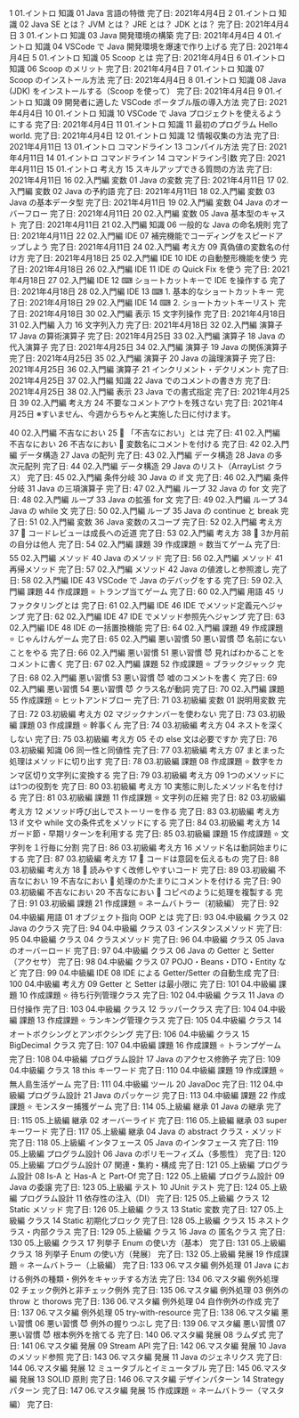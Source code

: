 1	01.イントロ	知識	                01	Java 言語の特徴		                                完了日: 2021年4月4日
2	01.イントロ	知識	                02	Java SE とは？ JVM とは？ JRE とは？ JDK とは？		完了日: 2021年4月4日
3	01.イントロ	知識	                03	Java 開発環境の構築					完了日: 2021年4月4日
4	01.イントロ	知識	                04	VSCode で Java 開発環境を爆速で作り上げる		完了日: 2021年4月4日
5	01.イントロ	知識	                05	Scoop とは						完了日: 2021年4月4日
6	01.イントロ	知識	                06	Scoop のメリット					完了日: 2021年4月4日
7	01.イントロ	知識	                07	Scoop のインストール方法				完了日: 2021年4月4日
8	01.イントロ	知識	                08	Java (JDK) をインストールする（Scoop を使って）		完了日: 2021年4月4日
9	01.イントロ	知識	                09	開発者に適した VSCode ポータブル版の導入方法		完了日: 2021年4月4日
10	01.イントロ	知識	                10	VSCode で Java プロジェクトを使えるようにする		完了日: 2021年4月4日
11	01.イントロ	知識	                11	最初のプログラム Hello world.		                完了日: 2021年4月4日
12	01.イントロ	知識	                12	情報収集の方法		                                完了日: 2021年4月11日
13	01.イントロ	コマンドライン	        13	コンパイル方法		                                完了日: 2021年4月11日
14	01.イントロ	コマンドライン	        14	コマンドライン引数					完了日: 2021年4月11日
15	01.イントロ	考え方	                15	スキルアップできる質問の方法		                完了日: 2021年4月11日
16	02.入門編	変数	                01	Java の変数						完了日: 2021年4月11日
17	02.入門編	変数	                02	Java の予約語		                                完了日: 2021年4月11日
18	02.入門編	変数	                03	Java の基本データ型					完了日: 2021年4月11日
19	02.入門編	変数	                04	Java のオーバーフロー		                        完了日: 2021年4月11日
20	02.入門編	変数	                05	Java 基本型のキャスト		                        完了日: 2021年4月11日
21	02.入門編	知識	                06	一般的な Java の命名規則				完了日: 2021年4月11日
22	02.入門編	IDE	                07	補完機能でコーディングをスピードアップしよう		完了日: 2021年4月11日
24	02.入門編	考え方	                09	真偽値の変数名の付け方		                        完了日: 2021年4月18日
25	02.入門編	IDE	                10	IDE の自動整形機能を使う				完了日: 2021年4月18日
26	02.入門編	IDE	                11	IDE の Quick Fix を使う					完了日: 2021年4月18日
27	02.入門編	IDE	                12	⌨ ショートカットキーで IDE を操作する			完了日: 2021年4月18日
28	02.入門編	IDE	                13	⌨ 1. 基本的なショートカットキー			完了日: 2021年4月18日
29	02.入門編	IDE	                14	⌨ 2. ショートカットキーリスト				完了日: 2021年4月18日
30	02.入門編	表示	                15	文字列操作						完了日: 2021年4月18日
31	02.入門編	入力	                16	文字列入力						完了日: 2021年4月18日
32	02.入門編	演算子	                17	Java の算術演算子					完了日: 2021年4月25日
33	02.入門編	演算子	                18	Java の代入演算子					完了日: 2021年4月25日
34	02.入門編	演算子	                19	Java の関係演算子					完了日: 2021年4月25日
35	02.入門編	演算子	                20	Java の論理演算子					完了日: 2021年4月25日
36	02.入門編	演算子	                21	インクリメント・デクリメント				完了日: 2021年4月25日
37	02.入門編	知識	                22	Java でのコメントの書き方				完了日: 2021年4月25日
38	02.入門編	表示	                23	Java での書式指定					完了日: 2021年4月25日
39	02.入門編	考え方	                24	不要なコメントアウトを残さない				完了日: 2021年4月25日
※すいません、今週からちゃんと実施した日に付けます。

40	02.入門編	不吉なにおい	        25	🐽 「不吉なにおい」とは				完了日: 
41	02.入門編	不吉なにおい	        26	不吉なにおい 🐽 変数名にコメントを付ける		完了日: 
42	02.入門編	データ構造	        27	Java の配列						完了日: 
43	02.入門編	データ構造	        28	Java の多次元配列					完了日: 
44	02.入門編	データ構造	        29	Java のリスト（ArrayList クラス）			完了日: 
45	02.入門編	条件分岐	        30	Java の if 文						完了日: 
46	02.入門編	条件分岐	        31	Java の三項演算子					完了日: 
47	02.入門編	ループ	                32	Java の for 文						完了日: 
48	02.入門編	ループ	                33	Java の拡張 for 文					完了日: 
49	02.入門編	ループ	                34	Java の while 文					完了日: 
50	02.入門編	ループ	                35	Java の continue と break				完了日: 
51	02.入門編	変数	                36	Java 変数のスコープ					完了日: 
52	02.入門編	考え方	                37	🤔 コードレビューは成長への近道			完了日: 
53	02.入門編	考え方	                38	🤔 3か月前の自分は他人					完了日: 
54	02.入門編	課題	                39	作成課題 ⭐ 数当てゲーム				完了日: 
55	02.入門編	メソッド	        40	Java のメソッド						完了日: 
56	02.入門編	メソッド	        41	再帰メソッド						完了日: 
57	02.入門編	メソッド	        42	Java の値渡しと参照渡し					完了日: 
58	02.入門編	IDE	                43	VSCode で Java のデバッグをする				完了日: 
59	02.入門編	課題	                44	作成課題 ⭐ トランプ当てゲーム				完了日: 
60	02.入門編	用語	                45	リファクタリングとは					完了日: 
61	02.入門編	IDE	                46	IDE でメソッド定義元へジャンプ				完了日: 
62	02.入門編	IDE	                47	IDE でメソッド参照先へジャンプ				完了日: 
63	02.入門編	IDE	                48	IDE の一括置換機能					完了日: 
64	02.入門編	課題	                49	作成課題 ⭐ じゃんけんゲーム				完了日: 
65	02.入門編	悪い習慣	        50	悪い習慣 😈 名前にないことをやる			完了日: 
66	02.入門編	悪い習慣	        51	悪い習慣 😈 見ればわかることをコメントに書く		完了日: 
67	02.入門編	課題	                52	作成課題 ⭐ ブラックジャック				完了日: 
68	02.入門編	悪い習慣	        53	悪い習慣 😈 嘘のコメントを書く				完了日: 
69	02.入門編	悪い習慣	        54	悪い習慣 😈 クラス名が動詞				完了日: 
70	02.入門編	課題	                55	作成課題 ⭐ ヒットアンドブロー				完了日: 
71	03.初級編	変数	                01	説明用変数						完了日: 
72	03.初級編	考え方	                02	マジックナンバーを使わない				完了日: 
73	03.初級編	課題	                03	作成課題 ⭐ 幹事くん					完了日: 
74	03.初級編	考え方	                04	ネストを深くしない					完了日: 
75	03.初級編	考え方	                05	その else 文は必要ですか				完了日: 
76	03.初級編	知識	                06	同一性と同値性						完了日: 
77	03.初級編	考え方	                07	まとまった処理はメソッドに切り出す			完了日: 
78	03.初級編	課題	                08	作成課題 ⭐ 数字をカンマ区切り文字列に変換する		完了日: 
79	03.初級編	考え方	                09	1つのメソッドには1つの役割を				完了日: 
80	03.初級編	考え方	                10	実態に則したメソッド名を付ける				完了日: 
81	03.初級編	課題	                11	作成課題 ⭐ 文字列の圧縮				完了日: 
82	03.初級編	考え方	                12	メソッド呼び出しでストーリーを作る			完了日: 
83	03.初級編	考え方	                13	if 文や while 文の条件式をメソッドにする		完了日: 
84	03.初級編	考え方	                14	ガード節・早期リターンを利用する			完了日: 
85	03.初級編	課題	                15	作成課題 ⭐ 文字列を１行毎に分割			完了日: 
86	03.初級編	考え方	                16	メソッド名は動詞始まりにする				完了日: 
87	03.初級編	考え方	                17	🤔 コードは意図を伝えるもの				完了日: 
88	03.初級編	考え方	                18	🤔 読みやすく改修しやすいコード			完了日: 
89	03.初級編	不吉なにおい	        19	不吉なにおい 🐽 処理のかたまりにコメントを付ける	完了日: 
90	03.初級編	不吉なにおい	        20	不吉なにおい 🐽 コピペのように処理を複製する		完了日: 
91	03.初級編	課題	                21	作成課題 ⭐ ネームバトラー（初級編）			完了日: 
92	04.中級編	用語	                01	オブジェクト指向 OOP とは				完了日: 
93	04.中級編	クラス	                02	Java のクラス						完了日: 
94	04.中級編	クラス	                03	インスタンスメソッド					完了日: 
95	04.中級編	クラス	                04	クラスメソッド						完了日: 
96	04.中級編	クラス	                05	Java のオーバーロード					完了日: 
97	04.中級編	クラス	                06	Java の Getter と Setter（アクセサ）			完了日: 
98	04.中級編	クラス	                07	POJO・Beans・DTO・Entity など				完了日: 
99	04.中級編	IDE	                08	IDE による Getter/Setter の自動生成			完了日: 
100	04.中級編	考え方	                09	Getter と Setter は最小限に				完了日: 
101	04.中級編	課題	                10	作成課題 ⭐ 待ち行列管理クラス				完了日: 
102	04.中級編	クラス	                11	Java の日付操作						完了日: 
103	04.中級編	クラス	                12	ラッパークラス						完了日: 
104	04.中級編	課題	                13	作成課題 ⭐ ランキング管理クラス			完了日: 
105	04.中級編	クラス	                14	オートボクシングとアンボクシング			完了日: 
106	04.中級編	クラス	                15	BigDecimal クラス					完了日: 
107	04.中級編	課題	                16	作成課題 ⭐ トランプゲーム				完了日: 
108	04.中級編	プログラム設計	        17	Java のアクセス修飾子					完了日: 
109	04.中級編	クラス	                18	this キーワード						完了日: 
110	04.中級編	課題	                19	作成課題 ⭐ 無人島生活ゲーム				完了日: 
111	04.中級編	ツール	                20	JavaDoc							完了日: 
112	04.中級編	プログラム設計	        21	Java のパッケージ					完了日: 
113	04.中級編	課題	                22	作成課題 ⭐ モンスター捕獲ゲーム			完了日: 
114	05.上級編	継承	                01	Java の継承						完了日: 
115	05.上級編	継承	                02	オーバーライド						完了日: 
116	05.上級編	継承	                03	super キーワード					完了日: 
117	05.上級編	継承	                04	Java の abstract クラス・メソッド			完了日: 
118	05.上級編	インタフェース	        05	Java のインタフェース					完了日: 
119	05.上級編	プログラム設計	        06	Java のポリモーフィズム（多態性）			完了日: 
120	05.上級編	プログラム設計	        07	関連・集約・構成					完了日: 
121	05.上級編	プログラム設計	        08	Is-A と Has-A と Part-Of				完了日: 
122	05.上級編	プログラム設計	        09	Java の委譲						完了日: 
123	05.上級編	テスト	                10	JUnit テスト						完了日: 
124	05.上級編	プログラム設計	        11	依存性の注入（DI）					完了日: 
125	05.上級編	クラス	                12	Static メソッド						完了日: 
126	05.上級編	クラス	                13	Static 変数						完了日: 
127	05.上級編	クラス	                14	Static 初期化ブロック					完了日: 
128	05.上級編	クラス	                15	ネストクラス・内部クラス				完了日: 
129	05.上級編	クラス	                16	Java の 匿名クラス					完了日: 
130	05.上級編	クラス	                17	列挙子 Enum の使い方（基本）				完了日: 
131	05.上級編	クラス	                18	列挙子 Enum の使い方（発展）				完了日: 
132	05.上級編	発展	                19	作成課題 ⭐ ネームバトラー（上級編）			完了日: 
133	06.マスタ編	例外処理	        01	Java における例外の種類・例外をキャッチする方法		完了日: 
134	06.マスタ編	例外処理	        02	チェック例外と非チェック例外				完了日: 
135	06.マスタ編	例外処理	        03	例外の throw と thorows					完了日: 
136	06.マスタ編	例外処理	        04	自作例外の作成						完了日: 
137	06.マスタ編	例外処理	        05	try-with-resource					完了日: 
138	06.マスタ編	悪い習慣	        06	悪い習慣 😈 例外の握りつぶし				完了日: 
139	06.マスタ編	悪い習慣	        07	悪い習慣 😈 根本例外を捨てる				完了日: 
140	06.マスタ編	発展	                08	ラムダ式						完了日: 
141	06.マスタ編	発展	                09	Stream API						完了日: 
142	06.マスタ編	発展	                10	Java のメソッド参照					完了日: 
143	06.マスタ編	発展	                11	Java のジェネリクス					完了日: 
144	06.マスタ編	発展	                12	ミュータブルとイミュータブル				完了日: 
145	06.マスタ編	発展	                13	SOLID 原則						完了日: 
146	06.マスタ編	デザインパターン	14	Strategy パターン					完了日: 
147	06.マスタ編	発展	            	15	作成課題 ⭐ ネームバトラー（マスタ編）			完了日: 